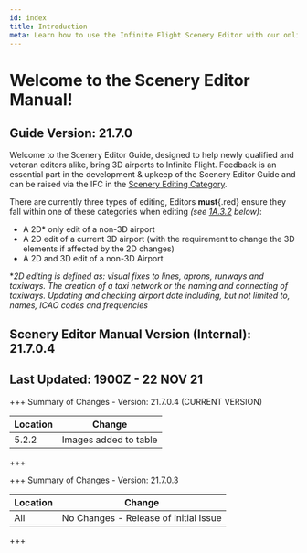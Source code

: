 ```yaml
---
id: index
title: Introduction
meta: Learn how to use the Infinite Flight Scenery Editor with our online documentation.
---
```


# Welcome to the Scenery Editor Manual!



## Guide Version: 21.7.0



Welcome to the Scenery Editor Guide, designed to help newly qualified and veteran editors alike, bring 3D airports to Infinite Flight. Feedback is an essential part in the development & upkeep of the Scenery Editor Guide and can be raised via the IFC in the [Scenery Editing Category](https://community.infiniteflight.com/c/scenery-editing/47). 



There are currently three types of editing, Editors **must**{.red} ensure they fall within one of these categories when editing *(see [1A.3.2](/guide/scenery-editor-manual/1a.-administration/1a.3-editor-rules#1a.3.2) below)*:

- A 2D* only edit of a non-3D airport
- A 2D edit of a current 3D airport (with the requirement to change the 3D elements if affected by the 2D changes)
- A 2D and 3D edit of a non-3D Airport



**2D editing is defined as: visual fixes to lines, aprons, runways and taxiways. The creation of a taxi network or the naming and connecting of taxiways. Updating and checking airport date including, but not limited to, names, ICAO codes and frequencies*



## Scenery Editor Manual Version (Internal): 21.7.0.4

## Last Updated: 1900Z - 22 NOV 21



+++ Summary of Changes - Version: 21.7.0.4 (CURRENT VERSION)

| Location | Change                |
| -------- | --------------------- |
| 5.2.2    | Images added to table |

+++



+++ Summary of Changes - Version: 21.7.0.3

| Location | Change                                |
| -------- | ------------------------------------- |
| All      | No Changes - Release of Initial Issue |

+++

